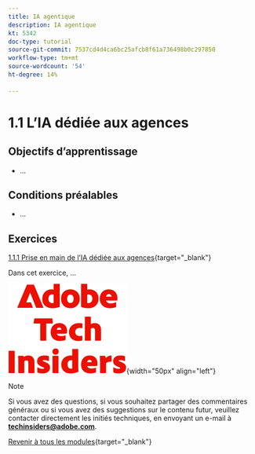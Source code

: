 ```yaml
---
title: IA agentique
description: IA agentique
kt: 5342
doc-type: tutorial
source-git-commit: 7537cd4d4ca6bc25afcb8f61a736498b0c297850
workflow-type: tm+mt
source-wordcount: '54'
ht-degree: 14%

---
```


# 1.1 L’IA dédiée aux agences

## Objectifs d’apprentissage

- …

## Conditions préalables

- …

## Exercices

[1.1.1 Prise en main de l’IA dédiée aux agences](./ex1.md){target="_blank"}

Dans cet exercice, ...

![Insiders de la technologie ](./../../../assets/images/techinsiders.png){width="50px" align="left"}

>[!NOTE]
>
>Si vous avez des questions, si vous souhaitez partager des commentaires généraux ou si vous avez des suggestions sur le contenu futur, veuillez contacter directement les initiés techniques, en envoyant un e-mail à **techinsiders@adobe.com**.

[Revenir à tous les modules](../../../overview.md){target="_blank"}